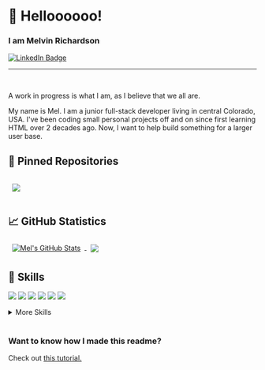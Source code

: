 # :wave: Helloooooo!
### I am Melvin Richardson
[![LinkedIn Badge](https://img.shields.io/badge/LinkedIn-Profile-informational?style=flat&logo=linkedin&logoColor=white&color=0D76A8)](https://www.linkedin.com/in/melvin-richardson/)
<br>

<hr>
<br>


A work in progress is what I am, as I believe that we all are.

My name is Mel. I am a junior full-stack developer living in central Colorado, USA. I've been coding small personal projects off and on since first learning HTML over 2 decades ago. Now, I want to help build something for a larger user base.

<!-- Want to know more about me? [Check out my portfolio.]() -->

<!-- ## :pencil: Latest Blog Posts -->
<!-- BLOG-POST-LIST:START -->

<!-- BLOG-POST-LIST:END --> 


## :pushpin: Pinned Repositories

<a href="https://github.com/AmoraMas/BDO_Meal-Calculator">
  <img align="center" style="margin:1rem 0.5rem" src="https://github-readme-stats.vercel.app/api/pin/?username=AmoraMas&repo=BDO_Meal-Calculator&title_color=ffffff&text_color=c9cacc&icon_color=4AB197&bg_color=1A2B34" />
</a>

<!-- Pinned Repositories -- >
<a href="https://github.com/braydoncoyer/ng-limeade">
  <img align="center" style="margin:0.5rem" src="https://github-readme-stats.vercel.app/api/pin/?username=braydoncoyer&repo=ng-limeade&title_color=ffffff&text_color=c9cacc&icon_color=4AB197&bg_color=1A2B34" />
</a>

<a href="https://github.com/braydoncoyer/officeapi">
  <img align="center" style="margin:0.5rem" src="https://github-readme-stats.vercel.app/api/pin/?username=braydoncoyer&repo=officeapi&title_color=ffffff&text_color=c9cacc&icon_color=4AB197&bg_color=1A2B34" />
</a>

<!-- GitHub Stats -->
## :chart_with_upwards_trend: GitHub Statistics

<a href="https://github.com/AmoraMas">
  <img align="center" style="margin:0.5rem" src="https://github-readme-stats.vercel.app/api?username=AmoraMas&show_icons=true&line_height=27&count_private=true&title_color=ffffff&text_color=c9cacc&icon_color=4AB097&bg_color=1A2B34" alt="Mel's GitHub Stats" />
</a>

<a href="https://github.com/AmoraMas">
  <img align="center" style="margin:0.5rem" src="https://github-readme-stats.vercel.app/api/top-langs/?username=AmoraMas&hide=html,css&title_color=ffffff&text_color=c9cacc&icon_color=4AB197&bg_color=1A2B34" />
</a>

## :briefcase: Skills
![](https://img.shields.io/badge/Code-JavaScript-informational?style=flat&logo=javascript&logoColor=white&color=4AB197)
![](https://img.shields.io/badge/Code-HTML-informational?style=flat&logo=html5&logoColor=white&color=4AB197)
![](https://img.shields.io/badge/Code-PowerShell-informational?style=flat&logo=powershell&logoColor=white&color=4AB197)
![](https://img.shields.io/badge/Code-Python-informational?style=flat&logo=python&logoColor=white&color=4AB197)
![](https://img.shields.io/badge/Code-C++-informational?style=flat&logo=cpp&logoColor=white&color=4AB197)
![](https://img.shields.io/badge/Code-React-informational?style=flat&logo=react&logoColor=white&color=4AB197)

<details>
<summary>More Skills</summary>

[](https://img.shields.io/badge/Test-Jest-informational?style=flat&logo=jest&logoColor=white&color=4AB197)


![](https://img.shields.io/badge/Style-CSS-informational?style=flat&logo=css3&logoColor=white&color=4AB197)
![](https://img.shields.io/badge/Style-MarkDown-informational?style=flat&logo=markdown&logoColor=white&color=4AB197)


![](https://img.shields.io/badge/Tools-Linux-informational?style=flat&logo=linux&logoColor=white&color=4AB197)
![](https://img.shields.io/badge/Tools-VSCode-informational?style=flat&logo=vscode&logoColor=white&color=4AB197)
![](https://img.shields.io/badge/Tools-GitHub-informational?style=flat&logo=github&logoColor=white&color=4AB197)
![](https://img.shields.io/badge/Tools-Docker-informational?style=flat&logo=docker&logoColor=white&color=4AB197)

</details>

<br>

### Want to know how I made this readme? 
Check out [this tutorial.](https://daily.dev/blog/creating-a-killer-github-profile-readme-part-1)





<!--
POTENTIAL FUTURE CODE:

- Please email me at [amoramas1984@gmail.com](mailto:amoramas1984@gmail.com)

// Badge link to personal web page/portfolio
[![Visits Badge](https://badges.pufler.dev/visits/AmoraMas/AmoraMas)](https:braydoncoyer.dev)

// Badge link to CodePen repository
[![CodePen Badge](https://img.shields.io/badge/CodePen-Profile-informational?style=flat&logo=codepen&logoColor=white&color=black)](https://codepen.io/braydoncoyer)

// Badge link to Twitter profile (which is currently non-existent)
[![Twitter Badge](https://img.shields.io/badge/Twitter-Profile-informational?style=flat&logo=twitter&logoColor=white&color=1CA2F1)](https://twitter.com/Amora684210531)


**AmoraMas/AmoraMas** is a ✨ _special_ ✨ repository because its `README.md` (this file) appears on your GitHub profile.

Here are some ideas to get you started:

- 🔭 I’m currently working on ...
- 🌱 I’m currently learning ...
- 👯 I’m looking to collaborate on ...
- 🤔 I’m looking for help with ...
- 💬 Ask me about ...
- 📫 How to reach me: ...
- 😄 Pronouns: ...
- ⚡ Fun fact: ...
-->
